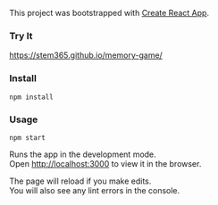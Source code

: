 This project was bootstrapped with [Create React App](https://github.com/facebook/create-react-app).

### Try It

https://stem365.github.io/memory-game/

### Install

`npm install`

### Usage

`npm start`

Runs the app in the development mode.<br />
Open [http://localhost:3000](http://localhost:3000) to view it in the browser.

The page will reload if you make edits.<br />
You will also see any lint errors in the console.